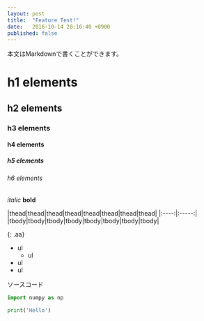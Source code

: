 ```yaml
---
layout: post
title:  "Feature Test!"
date:   2016-10-14 20:16:40 +0900
published: false
---
```

本文はMarkdownで書くことができます。  
# h1 elements
## h2 elements
### h3 elements
#### h4 elements
##### h5 elements
###### h6 elements

*italic*
**bold**

|thead|thead|thead|thead|thead|thead|thead|thead|
|:----:|:-----:|
|tbody|tbody|tbody|tbody|tbody|tbody|tbody|tbody|

{: .aa}
- ul
  - ul
- ul
- ul

ソースコード
```python
import numpy as np

print('Hello')
```
